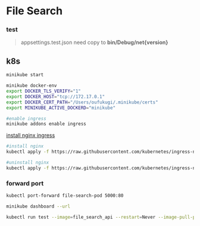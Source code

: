 # File Search


### test

> appsettings.test.json need copy to __**bin/Debug/net{version}**__


## k8s

```sh
minikube start

minikube docker-env
export DOCKER_TLS_VERIFY="1"
export DOCKER_HOST="tcp://172.17.0.1"
export DOCKER_CERT_PATH="/Users/oufukugi/.minikube/certs"
export MINIKUBE_ACTIVE_DOCKERD="minikube"
```

```sh
#enable ingress
minikube addons enable ingress
```

[install nginx ingress](https://dev.to/christianzink/how-to-build-an-asp-net-core-kubernetes-microservices-architecture-with-angular-on-local-docker-desktop-using-ingress-395n)
 ```sh
#install nginx
kubectl apply -f https://raw.githubusercontent.com/kubernetes/ingress-nginx/controller-v0.41.2/deploy/static/provider/cloud/deploy.yaml

#uninstall nginx
kubectl apply -f https://raw.githubusercontent.com/kubernetes/ingress-nginx/controller-v0.41.2/deploy/static/provider/cloud/deploy.yaml
```

### forward port
```sh
kubectl port-forward file-search-pod 5000:80
```


```sh
minikube dashboard --url
```

```sh
kubectl run test --image=file_search_api --restart=Never --image-pull-policy=Never
```